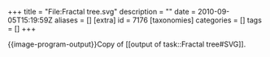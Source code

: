 +++
title = "File:Fractal tree.svg"
description = ""
date = 2010-09-05T15:19:59Z
aliases = []
[extra]
id = 7176
[taxonomies]
categories = []
tags = []
+++

{{image-program-output}}Copy of [[output of task::Fractal tree#SVG]].
